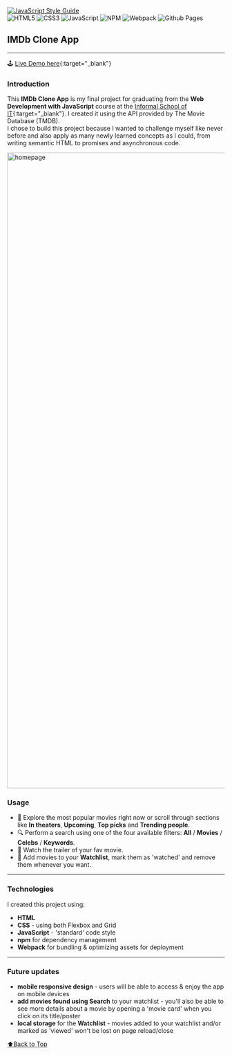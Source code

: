 [![JavaScript Style Guide](https://img.shields.io/badge/code_style-standard-brightgreen.svg)](https://standardjs.com)
<br>
![HTML5](https://img.shields.io/badge/html5-%23E34F26.svg?style=for-the-badge&logo=html5&logoColor=white) ![CSS3](https://img.shields.io/badge/css3-%231572B6.svg?style=for-the-badge&logo=css3&logoColor=white) ![JavaScript](https://img.shields.io/badge/javascript-%23323330.svg?style=for-the-badge&logo=javascript&logoColor=%23F7DF1E) ![NPM](https://img.shields.io/badge/NPM-%23CB3837.svg?style=for-the-badge&logo=npm&logoColor=white) ![Webpack](https://img.shields.io/badge/webpack-%238DD6F9.svg?style=for-the-badge&logo=webpack&logoColor=black) ![Github Pages](https://img.shields.io/badge/github%20pages-121013?style=for-the-badge&logo=github&logoColor=white)

<div id="top"></div>
  
## IMDb Clone App
---
🕹 [Live Demo here](https://cbd23.github.io/watchlist-app){:target="_blank"}


### Introduction
This **IMDb Clone App** is my final project for graduating from the **Web Development with JavaScript** course at the [Informal School of IT](https://scoalainformala.ro/){:target="_blank"}.
I created it using the API provided by The Movie Database (TMDB).
<br>
I chose to build this project because I wanted to challenge myself like never before and also apply as many newly learned concepts as I could, from writing semantic HTML to promises and asynchronous code.

<img width="1470" alt="homepage" src="https://github.com/cbd23/watchlist-app/assets/112496548/c448640c-887b-4da1-8e59-aa26a9f17813">

### Usage
- 📡 Explore the most popular movies right now or scroll through sections like **In theaters**, **Upcoming**, **Top picks** and **Trending people**.
- 🔍 Perform a search using one of the four available filters: **All** / **Movies** / **Celebs** / **Keywords**.
- 🍿 Watch the trailer of your fav movie.
- 💾 Add movies to your **Watchlist**, mark them as 'watched' and remove them whenever you want.

---

### Technologies
I created this project using:
- **HTML**
- **CSS** - using both Flexbox and Grid
- **JavaScript** - 'standard' code style
- **npm** for dependency management 
- **Webpack** for bundling & optimizing assets for deployment

---

### Future updates
- **mobile responsive design** - users will be able to access & enjoy the app on mobile devices
- **add movies found using Search** to your watchlist - you'll also be able to see more details about a movie by opening a 'movie card' when you click on its title/poster
- **local storage** for the **Watchlist** - movies added to your watchlist and/or marked as 'viewed' won't be lost on page reload/close

<a href="#top">⬆️Back to Top</a>
